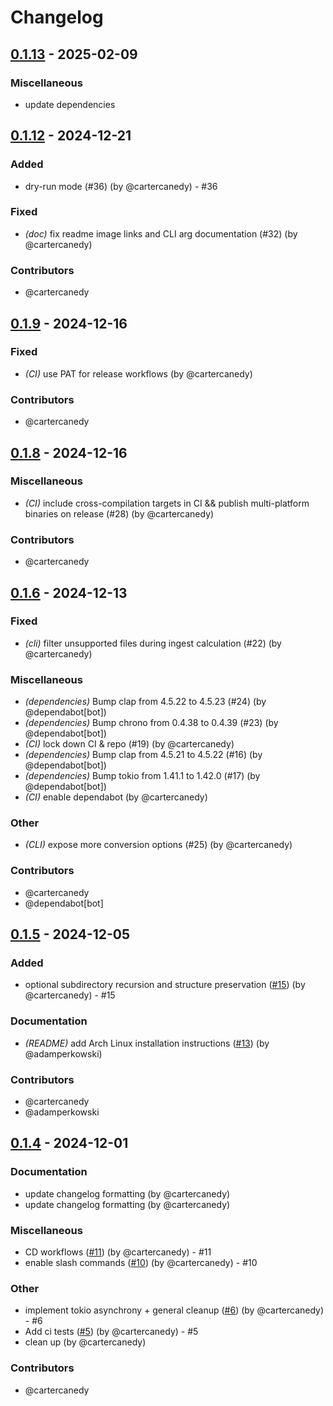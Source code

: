 # Changelog

## [0.1.13](https://github.com/cartercanedy/rawbit/compare/v0.1.12...v0.1.13) - 2025-02-09

### Miscellaneous
- update dependencies
## [0.1.12](https://github.com/cartercanedy/rawbit/compare/v0.1.11...v0.1.12) - 2024-12-21

### Added
- dry-run mode (#36) (by @cartercanedy) - #36

### Fixed
- *(doc)* fix readme image links and CLI arg documentation (#32) (by @cartercanedy)

### Contributors

* @cartercanedy
## [0.1.9](https://github.com/cartercanedy/rawbit/compare/v0.1.8...v0.1.9) - 2024-12-16

### Fixed
- *(CI)* use PAT for release workflows (by @cartercanedy)

### Contributors

* @cartercanedy
## [0.1.8](https://github.com/cartercanedy/rawbit/compare/v0.1.7...v0.1.8) - 2024-12-16

### Miscellaneous
- *(CI)* include cross-compilation targets in CI && publish multi-platform binaries on release (#28) (by @cartercanedy)

### Contributors

* @cartercanedy
## [0.1.6](https://github.com/cartercanedy/rawbit/compare/v0.1.5...v0.1.6) - 2024-12-13

### Fixed
- *(cli)* filter unsupported files during ingest calculation (#22) (by @cartercanedy)

### Miscellaneous
- *(dependencies)* Bump clap from 4.5.22 to 4.5.23 (#24) (by @dependabot[bot])
- *(dependencies)* Bump chrono from 0.4.38 to 0.4.39 (#23) (by @dependabot[bot])
- *(CI)* lock down CI & repo (#19) (by @cartercanedy)
- *(dependencies)* Bump clap from 4.5.21 to 4.5.22 (#16) (by @dependabot[bot])
- *(dependencies)* Bump tokio from 1.41.1 to 1.42.0 (#17) (by @dependabot[bot])
- *(CI)* enable dependabot (by @cartercanedy)

### Other
- *(CLI)* expose more conversion options (#25) (by @cartercanedy)

### Contributors

* @cartercanedy
* @dependabot[bot]

## [0.1.5](https://github.com/cartercanedy/rawbit/compare/v0.1.4...v0.1.5) - 2024-12-05

### Added
- optional subdirectory recursion and structure preservation ([#15](https://github.com/cartercanedy/rawbit/pull/15)) (by @cartercanedy) - #15

### Documentation
- *(README)* add Arch Linux installation instructions ([#13](https://github.com/cartercanedy/rawbit/pull/13)) (by @adamperkowski)

### Contributors

* @cartercanedy
* @adamperkowski

## [0.1.4](https://github.com/cartercanedy/rawbit/compare/v0.1.3...v0.1.4) - 2024-12-01

### Documentation
- update changelog formatting (by @cartercanedy)
- update changelog formatting (by @cartercanedy)

### Miscellaneous
- CD workflows ([#11](https://github.com/cartercanedy/rawbit/pull/11)) (by @cartercanedy) - #11
- enable slash commands ([#10](https://github.com/cartercanedy/rawbit/pull/10)) (by @cartercanedy) - #10

### Other
- implement tokio asynchrony + general cleanup ([#6](https://github.com/cartercanedy/rawbit/pull/6)) (by @cartercanedy) - #6
- Add ci tests ([#5](https://github.com/cartercanedy/rawbit/pull/5)) (by @cartercanedy) - #5
- clean up (by @cartercanedy)

### Contributors

* @cartercanedy
